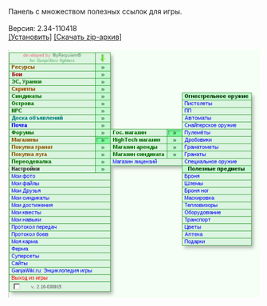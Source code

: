 Панель с множеством полезных ссылок для игры.
<br>
<br>
Версия: 2.34-110418
<br>
[[Установить]](https://raw.githubusercontent.com/MyRequiem/comfortablePlayingInGW/master/separatedScripts/GwMenu/gwMenu.user.js) [[Скачать zip-архив]](https://raw.githubusercontent.com/MyRequiem/comfortablePlayingInGW/master/separatedScripts/GwMenu/gwMenu.user.js.zip)
<br>
<br>
![GwMenu](https://raw.githubusercontent.com/MyRequiem/comfortablePlayingInGW/master/imgs/GwMenu/screen.png)
<br>

